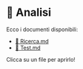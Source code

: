 # 📂 Analisi

Ecco i documenti disponibili:

- [📄 Ricerca.md](./Ricerca.md)
- [📄 Test.md](./Test.md)

Clicca su un file per aprirlo!
